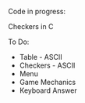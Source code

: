 Code in progress:

Checkers in C

To Do:
- Table - ASCII
- Checkers - ASCII
- Menu 
- Game Mechanics
- Keyboard Answer
